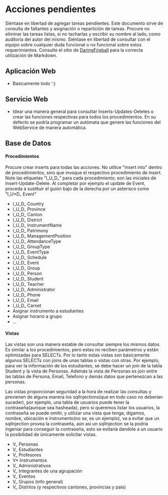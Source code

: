 # Acciones pendientes
Siéntase en libertad de agregar tareas pendientes. Este documento sirve de consulta de faltantes y asignación o repartición de tareas. Procure no eliminar las tareas listas, si no tacharlas y escribir su nombre al lado, como auditoría del autor del mismo. Siéntase en libertad de consultar con el equipo sobre cualquier duda funcional o no funcional sobre estos requerimientos. Consulte el sitio de [DaringFireball][1] para la correcta utilización de Markdown.

## Aplicación Web
- Basicamente todo ':)

## Servicio Web
- Idear una manera general para consultar Inserts-Updates-Deletes o crear las funciones respectivas para todos los procedimientos. En su defecto se podría programar un autómata que genere las funciones del WebService de manera automática.

## Base de Datos

#### Procedimientos
Procure crear inserts para todas las acciones. No utilice "insert into" dentro de procedimientos, sino que invoque el respectivo procedimiento de insert. Note las etiquetas "I_U_D_" para cada procedimiento; son las iniciales de Insert-Update-Delete. Al completar por ejemplo el update de Event, proceda a sustituir el guión bajo de la derecha por un asterisco como "I_U*D_ Event"
- I_U_D_ Country
- I_U_D_ Province
- I_U_D_ Canton
- I_U_D_ District
- I_U_D_ InstrumentName
- I_U_D_ Patrimony
- I_U_D_ ManagementPosition
- I_U_D_ AttendanceType
- I_U_D_ GroupType
- I_U_D_ EventType
- I_U_D_ Schedule
- I_U_D_ Event
- I_U_D_ Group
- I_U_D_ Person
- I_U_D_ Student
- I_U_D_ Teacher
- I_U_D_ Administrator
- I_U_D_ Phone
- I_U_D_ Email
- I_U_D_ Carnet
- Asignar instrumento a estudiantes
- Asignar horario a grupo
- ...

#### Vistas
Las vistas son una manera estable de consultar siempre los mismos datos. Es similar a los procedimientos, pero estas no reciben parámetros y están optimizadas para SELECTs. Por lo tanto estas vistas son básicamente algunos SELECTs con joins de unas tablas o vistas con otras. Por ejemplo, para ver la información de los estudiantes, se debe hacer un join de la tabla Student y la vista de Personas. Además la vista de Personas es join entre las tablas de Persona, Email, Telefono y demás datos que pertenezcan a las personas.

Las vistas proporcionan seguridad a la hora de realizar las consultas y previenen de alguna manera los sqlInjections(que en todo caso no deberían suceder), por ejemplo, una tabla de usuarios puede tener la contraseña(aunque sea hasheada), pero si queremos listar los usuarios, la contraseña se puede omitir, y utilizar una vista que tenga, digamos, nombre, ubicación e instrumento(no se, es un ejemplo), va a evitar que un sqlInjection provea la contraseña, aún asi un sqlInjection se la podría ingeniar para conseguir la contraseña, esto se evitaría dandole a un usuario la posibilidad de únicamente solicitar vistas.

- V_ Personas
- V_ Estudiantes
- V_ Profesores
- V* Instrumentos
- V_ Administrativos
- V_ Integrantes de una agrupación
- V_ Eventos
- V_ Grupos (info general)
- V_ Distritos (y respectivos cantones, provincias y pais)




[1]: http://daringfireball.net/projects/markdown/syntax "DaringFireball"
